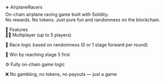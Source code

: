 ✈️ AirplaneRacers        
On-chain airplane racing game built with Solidity.      
No rewards. No tokens. Just pure fun and randomness on the blockchain.        
      
🧩 Features      
👨‍✈️ Multiplayer (up to 5 players)          
         
🔄 Race logic based on randomness (0 or 1 stage forward per round) 
 
🏁 Win by reaching stage 5 first    
        
⚙️ Fully on-chain game logic    
     
❌ No gambling, no tokens, no payouts — just a game    
  
